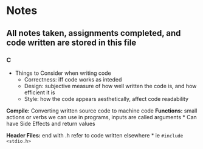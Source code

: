 # Notes

## All notes taken, assignments completed, and code written are stored in this file

### C

* Things to Consider when writing code
  * Correctness: iff code works as inteded
  * Design: subjective measure of how well written the code is, and how efficient it is
  * Style: how the code appears aesthetically, affect code readability

**Compile:** Converting written source code to machine code
**Functions:** small actions or verbs we can use in programs, inputs are called arguments
    * Can have Side Effects and return values

**Header Files:** end with .h refer to code written elsewhere
    * ie ```#include <stdio.h>```